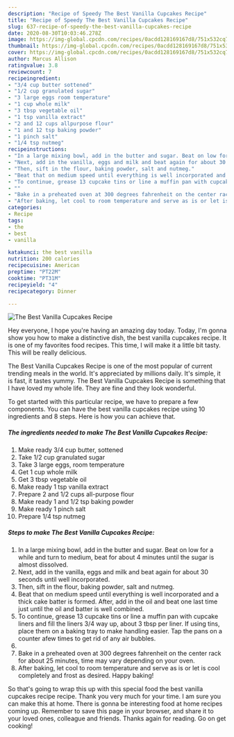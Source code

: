 ```yaml
---
description: "Recipe of Speedy The Best Vanilla Cupcakes Recipe"
title: "Recipe of Speedy The Best Vanilla Cupcakes Recipe"
slug: 637-recipe-of-speedy-the-best-vanilla-cupcakes-recipe
date: 2020-08-30T10:03:46.278Z
image: https://img-global.cpcdn.com/recipes/0acdd128169167d8/751x532cq70/the-best-vanilla-cupcakes-recipe-recipe-main-photo.jpg
thumbnail: https://img-global.cpcdn.com/recipes/0acdd128169167d8/751x532cq70/the-best-vanilla-cupcakes-recipe-recipe-main-photo.jpg
cover: https://img-global.cpcdn.com/recipes/0acdd128169167d8/751x532cq70/the-best-vanilla-cupcakes-recipe-recipe-main-photo.jpg
author: Marcus Allison
ratingvalue: 3.8
reviewcount: 7
recipeingredient:
- "3/4 cup butter sottened"
- "1/2 cup granulated sugar"
- "3 large eggs room temperature"
- "1 cup whole milk"
- "3 tbsp vegetable oil"
- "1 tsp vanilla extract"
- "2 and 12 cups allpurpose flour"
- "1 and 12 tsp baking powder"
- "1 pinch salt"
- "1/4 tsp nutmeg"
recipeinstructions:
- "In a large mixing bowl, add in the butter and sugar. Beat on low for a while and turn to medium, beat for about 4 minutes until the sugar is almost dissolved."
- "Next, add in the vanilla, eggs and milk and beat again for about 30 seconds until well incorporated."
- "Then, sift in the flour, baking powder, salt and nutmeg."
- "Beat that on medium speed until everything is well incorporated and a thick cake batter is formed. After, add in the oil and beat one last time just until the oil and batter is well combined."
- "To continue, grease 13 cupcake tins or line a muffin pan with cupcake liners and fill the liners 3/4 way up, about 3 tbsp per liner. If using tins, place them on a baking tray to make handling easier. Tap the pans on a counter afew times to get rid of any air bubbles."
- ""
- "Bake in a preheated oven at 300 degrees fahrenheit on the center rack for about 25 minutes, time may vary depending on your oven."
- "After baking, let cool to room temperature and serve as is or let is cool completely and frost as desired. Happy baking!"
categories:
- Recipe
tags:
- the
- best
- vanilla

katakunci: the best vanilla 
nutrition: 200 calories
recipecuisine: American
preptime: "PT22M"
cooktime: "PT31M"
recipeyield: "4"
recipecategory: Dinner

---
```



![The Best Vanilla Cupcakes Recipe](https://img-global.cpcdn.com/recipes/0acdd128169167d8/751x532cq70/the-best-vanilla-cupcakes-recipe-recipe-main-photo.jpg)

Hey everyone, I hope you're having an amazing day today. Today, I'm gonna show you how to make a distinctive dish, the best vanilla cupcakes recipe. It is one of my favorites food recipes. This time, I will make it a little bit tasty. This will be really delicious.

The Best Vanilla Cupcakes Recipe is one of the most popular of current trending meals in the world. It's appreciated by millions daily. It's simple, it is fast, it tastes yummy. The Best Vanilla Cupcakes Recipe is something that I have loved my whole life. They are fine and they look wonderful.




To get started with this particular recipe, we have to prepare a few components. You can have the best vanilla cupcakes recipe using 10 ingredients and 8 steps. Here is how you can achieve that.

<!--inarticleads1-->

##### The ingredients needed to make The Best Vanilla Cupcakes Recipe:

1. Make ready 3/4 cup butter, sottened
1. Take 1/2 cup granulated sugar
1. Take 3 large eggs, room temperature
1. Get 1 cup whole milk
1. Get 3 tbsp vegetable oil
1. Make ready 1 tsp vanilla extract
1. Prepare 2 and 1/2 cups all-purpose flour
1. Make ready 1 and 1/2 tsp baking powder
1. Make ready 1 pinch salt
1. Prepare 1/4 tsp nutmeg




<!--inarticleads2-->

##### Steps to make The Best Vanilla Cupcakes Recipe:

1. In a large mixing bowl, add in the butter and sugar. Beat on low for a while and turn to medium, beat for about 4 minutes until the sugar is almost dissolved.
1. Next, add in the vanilla, eggs and milk and beat again for about 30 seconds until well incorporated.
1. Then, sift in the flour, baking powder, salt and nutmeg.
1. Beat that on medium speed until everything is well incorporated and a thick cake batter is formed. After, add in the oil and beat one last time just until the oil and batter is well combined.
1. To continue, grease 13 cupcake tins or line a muffin pan with cupcake liners and fill the liners 3/4 way up, about 3 tbsp per liner. If using tins, place them on a baking tray to make handling easier. Tap the pans on a counter afew times to get rid of any air bubbles.
1. 
1. Bake in a preheated oven at 300 degrees fahrenheit on the center rack for about 25 minutes, time may vary depending on your oven.
1. After baking, let cool to room temperature and serve as is or let is cool completely and frost as desired. Happy baking!




So that's going to wrap this up with this special food the best vanilla cupcakes recipe recipe. Thank you very much for your time. I am sure you can make this at home. There is gonna be interesting food at home recipes coming up. Remember to save this page in your browser, and share it to your loved ones, colleague and friends. Thanks again for reading. Go on get cooking!
